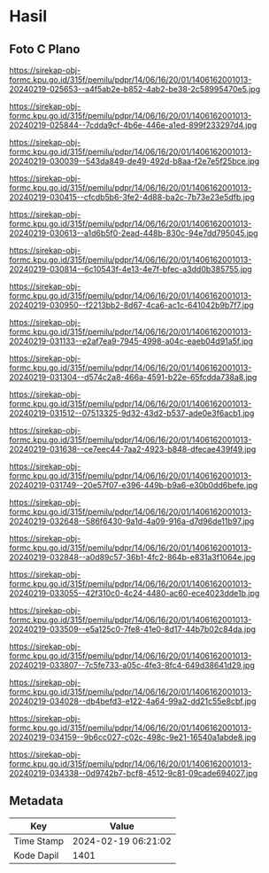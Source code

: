 # Hasil

## Foto C Plano

https://sirekap-obj-formc.kpu.go.id/315f/pemilu/pdpr/14/06/16/20/01/1406162001013-20240219-025653--a4f5ab2e-b852-4ab2-be38-2c58995470e5.jpg

https://sirekap-obj-formc.kpu.go.id/315f/pemilu/pdpr/14/06/16/20/01/1406162001013-20240219-025844--7cdda9cf-4b6e-446e-a1ed-899f233297d4.jpg

https://sirekap-obj-formc.kpu.go.id/315f/pemilu/pdpr/14/06/16/20/01/1406162001013-20240219-030039--543da849-de49-492d-b8aa-f2e7e5f25bce.jpg

https://sirekap-obj-formc.kpu.go.id/315f/pemilu/pdpr/14/06/16/20/01/1406162001013-20240219-030415--cfcdb5b6-3fe2-4d88-ba2c-7b73e23e5dfb.jpg

https://sirekap-obj-formc.kpu.go.id/315f/pemilu/pdpr/14/06/16/20/01/1406162001013-20240219-030613--a1d6b5f0-2ead-448b-830c-94e7dd795045.jpg

https://sirekap-obj-formc.kpu.go.id/315f/pemilu/pdpr/14/06/16/20/01/1406162001013-20240219-030814--6c10543f-4e13-4e7f-bfec-a3dd0b385755.jpg

https://sirekap-obj-formc.kpu.go.id/315f/pemilu/pdpr/14/06/16/20/01/1406162001013-20240219-030950--f2213bb2-8d67-4ca6-ac1c-641042b9b7f7.jpg

https://sirekap-obj-formc.kpu.go.id/315f/pemilu/pdpr/14/06/16/20/01/1406162001013-20240219-031133--e2af7ea9-7945-4998-a04c-eaeb04d91a5f.jpg

https://sirekap-obj-formc.kpu.go.id/315f/pemilu/pdpr/14/06/16/20/01/1406162001013-20240219-031304--d574c2a8-466a-4591-b22e-65fcdda738a8.jpg

https://sirekap-obj-formc.kpu.go.id/315f/pemilu/pdpr/14/06/16/20/01/1406162001013-20240219-031512--07513325-9d32-43d2-b537-ade0e3f6acb1.jpg

https://sirekap-obj-formc.kpu.go.id/315f/pemilu/pdpr/14/06/16/20/01/1406162001013-20240219-031638--ce7eec44-7aa2-4923-b848-dfecae439f49.jpg

https://sirekap-obj-formc.kpu.go.id/315f/pemilu/pdpr/14/06/16/20/01/1406162001013-20240219-031749--20e57f07-e396-449b-b9a6-e30b0dd6befe.jpg

https://sirekap-obj-formc.kpu.go.id/315f/pemilu/pdpr/14/06/16/20/01/1406162001013-20240219-032648--586f6430-9a1d-4a09-916a-d7d96de11b97.jpg

https://sirekap-obj-formc.kpu.go.id/315f/pemilu/pdpr/14/06/16/20/01/1406162001013-20240219-032848--a0d89c57-36b1-4fc2-864b-e831a3f1064e.jpg

https://sirekap-obj-formc.kpu.go.id/315f/pemilu/pdpr/14/06/16/20/01/1406162001013-20240219-033055--42f310c0-4c24-4480-ac60-ece4023dde1b.jpg

https://sirekap-obj-formc.kpu.go.id/315f/pemilu/pdpr/14/06/16/20/01/1406162001013-20240219-033509--e5a125c0-7fe8-41e0-8d17-44b7b02c84da.jpg

https://sirekap-obj-formc.kpu.go.id/315f/pemilu/pdpr/14/06/16/20/01/1406162001013-20240219-033807--7c5fe733-a05c-4fe3-8fc4-649d38641d29.jpg

https://sirekap-obj-formc.kpu.go.id/315f/pemilu/pdpr/14/06/16/20/01/1406162001013-20240219-034028--db4befd3-e122-4a64-99a2-dd21c55e8cbf.jpg

https://sirekap-obj-formc.kpu.go.id/315f/pemilu/pdpr/14/06/16/20/01/1406162001013-20240219-034159--9b6cc027-c02c-498c-9e21-16540a1abde8.jpg

https://sirekap-obj-formc.kpu.go.id/315f/pemilu/pdpr/14/06/16/20/01/1406162001013-20240219-034338--0d9742b7-bcf8-4512-9c81-09cade694027.jpg


## Metadata

| Key        | Value               |
| ---------- | ------------------- |
| Time Stamp | 2024-02-19 06:21:02 |
| Kode Dapil | 1401                |



